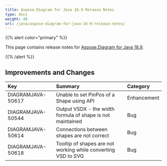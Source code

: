 ```yaml
---
title: Aspose.Diagram for Java 18.9 Release Notes
type: docs
weight: 40
url: /java/aspose-diagram-for-java-18-9-release-notes/
---
```


{{% alert color="primary" %}} 

This page contains release notes for [Aspose.Diagram for Java 18.9](https://repository.aspose.com/repo/com/aspose/aspose-diagram/18.9/).

{{% /alert %}} 
## **Improvements and Changes**

|**Key**|**Summary**|**Category**|
| :- | :- | :- |
|DIAGRAMJAVA-50617|Unable to set PinPos of a Shape using API|Enhancement|
|DIAGRAMJAVA-50544|Output VSDX - the width formula of shape is not maintained|Bug|
|DIAGRAMJAVA-50614|Connections between shapes are not correct|Bug|
|DIAGRAMJAVA-50618|Tooltip of shapes are not working while converting VSD to SVG|Bug|

